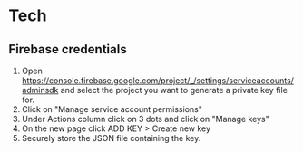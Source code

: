 # Tech

## Firebase credentials

1. Open https://console.firebase.google.com/project/_/settings/serviceaccounts/adminsdk and select the project you want
   to generate a private key file for.
1. Click on "Manage service account permissions"
1. Under Actions column click on 3 dots and click on "Manage keys"
1. On the new page click ADD KEY > Create new key
1. Securely store the JSON file containing the key.

